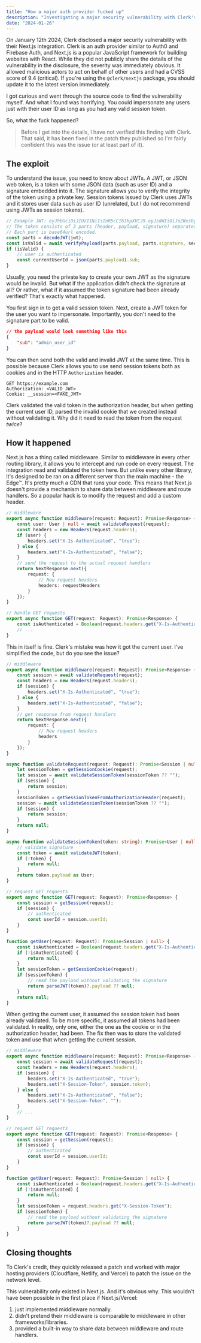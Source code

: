```yaml
---
title: "How a major auth provider fucked up"
description: "Investigating a major security vulnerability with Clerk's Next.js integration."
date: "2024-01-26"
---
```


On January 12th 2024, Clerk disclosed a major security vulnerability with their Next.js integration. Clerk is an auth provider similar to Auth0 and Firebase Auth, and Next.js is a popular JavaScript framework for building websites with React. While they did not publicly share the details of the vulnerability in the disclosure, the severity was immediately obvious. It allowed malicious actors to act on behalf of other users and had a CVSS score of 9.4 (critical). If you're using the `@clerk/nextjs` package, you should update it to the latest version immediately.

I got curious and went through the source code to find the vulnerability myself. And what I found was horrifying. You could impersonate any users just with their user ID as long as you had any valid session token.

So, what the fuck happened?

> Before I get into the details, I have not verified this finding with Clerk. That said, it has been fixed in the patch they published so I'm fairly confident this was the issue (or at least part of it).

## The exploit

To understand the issue, you need to know about JWTs. A JWT, or JSON web token, is a token with some JSON data (such as user ID) and a signature embedded into it. The signature allows you to verify the integrity of the token using a private key. Session tokens issued by Clerk uses JWTs and it stores user data such as user ID (unrelated, but I do not recommend using JWTs as session tokens).

```ts
// Example JWT: eyJhbGciOiJIUzI1NiIsInR5cCI6IkpXVCJ9.eyJzdWIiOiJoZWxsbyJ9.YMxTsTS6Ndzb9IXjVoGrSrYcIFVd09WtLufoQjAGkaw
// The token consists of 3 parts (header, payload, signature) separated by a period.
// Each part is base64url encoded.
const parts = decodeJWT(jwt);
const isValid = await verifyPayload(parts.payload, parts.signature, secretKey);
if (isValid) {
	// user is authenticated
	const currentUserId = json(parts.payload).sub;
}
```

Usually, you need the private key to create your own JWT as the signature would be invalid. But what if the application didn't check the signature at all? Or rather, what if it assumed the token signature had been already verified? That's exactly what happened.

You first sign in to get a valid session token. Next, create a JWT token for the user you want to impersonate. Importantly, you don't need to the signature part to be valid.

```json
// the payload would look something like this
{
	"sub": "admin_user_id"
}
```

You can then send both the valid and invalid JWT at the same time. This is possible because Clerk allows you to use send session tokens both as cookies and in the HTTP `Authorization` header.

```
GET https://example.com
Authorization: <VALID_JWT>
Cookie: __session=<FAKE_JWT>
```

Clerk validated the valid token in the authorization header, but when getting the current user ID, parsed the invalid cookie that we created instead without validating it. Why did it need to read the token from the request _twice_?

## How it happened

Next.js has a thing called middleware. Similar to middleware in every other routing library, it allows you to intercept and run code on every request. The integration read and validated the token here. But unlike every other library, it's designed to be ran on a different server than the main machine - the Edge™. It's pretty much a CDN that runs your code. This means that Next.js doesn't provide a mechanism to share data between middleware and route handlers. So a popular hack is to modify the request and add a custom header.

```ts
// middleware
export async function middleware(request: Request): Promise<Response> {
	const user: User | null = await validateRequest(request);
	const headers = new Headers(request.headers);
	if (user) {
		headers.set("X-Is-Authenticated", "true");
	} else {
		headers.set("X-Is-Authenticated", "false");
	}
	// send the request to the actual request handlers
	return NextResponse.next({
		request: {
			// New request headers
			headers: requestHeaders
		}
	});
}
```

```ts
// handle GET requests
export async function GET(request: Request): Promise<Response> {
	const isAuthenticated = Boolean(request.headers.get("X-Is-Authenticated"));
	// ...
}
```

This in itself is fine. Clerk's mistake was how it got the current user. I've simplified the code, but do you see the issue?

```ts
// middleware
export async function middleware(request: Request): Promise<Response> {
	const session = await validateRequest(request);
	const headers = new Headers(request.headers);
	if (session) {
		headers.set("X-Is-Authenticated", "true");
	} else {
		headers.set("X-Is-Authenticated", "false");
	}
	// get response from request handlers
	return NextResponse.next({
		request: {
			// New request headers
			headers
		}
	});
}

async function validateRequest(request: Request): Promise<Session | null> {
	let sessionToken = getSessionCookie(request);
	let session = await validateSessionToken(sessionToken ?? "");
	if (session) {
		return session;
	}
	sessionToken = getSessionTokenFromAuthorizationHeader(request);
	session = await validateSessionToken(sessionToken ?? "");
	if (session) {
		return session;
	}
	return null;
}

async function validateSessionToken(token: string): Promise<User | null> {
	// validate signature
	const token = await validateJWT(token);
	if (!token) {
		return null;
	}
	return token.payload as User;
}
```

```ts
// request GET requests
export async function GET(request: Request): Promise<Response> {
	const session = getSession(request);
	if (session) {
		// authenticated
		const userId = session.userId;
	}
}

function getUser(request: Request): Promise<Session | null> {
	const isAuthenticated = Boolean(request.headers.get("X-Is-Authenticated"));
	if (!isAuthenticated) {
		return null;
	}
	let sessionToken = getSessionCookie(request);
	if (sessionToken) {
		// read the payload without validating the signature
		return parseJWT(token)?.payload ?? null;
	}
	return null;
}
```

When getting the current user, it assumed the session token had been already validated. To be more specific, it assumed all tokens had been validated. In reality, only one, either the one as the cookie or in the authorization header, had been. The fix then was to store the validated token and use that when getting the current session.

```ts
// middleware
export async function middleware(request: Request): Promise<Response> {
	const session = await validateRequest(request);
	const headers = new Headers(request.headers);
	if (session) {
		headers.set("X-Is-Authenticated", "true");
		headers.set("X-Session-Token", session.token);
	} else {
		headers.set("X-Is-Authenticated", "false");
		headers.set("X-Session-Token", "");
	}
	// ...
}
```

```ts
// request GET requests
export async function GET(request: Request): Promise<Response> {
	const session = getSession(request);
	if (session) {
		// authenticated
		const userId = session.userId;
	}
}

function getUser(request: Request): Promise<Session | null> {
	const isAuthenticated = Boolean(request.headers.get("X-Is-Authenticated"));
	if (!isAuthenticated) {
		return null;
	}
	let sessionToken = request.headers.get("X-Session-Token");
	if (sessionToken) {
		// read the payload without validating the signature
		return parseJWT(token)?.payload ?? null;
	}
}
```

## Closing thoughts

To Clerk's credit, they quickly released a patch and worked with major hosting providers (Cloudflare, Netlify, and Vercel) to patch the issue on the network level.

This vulnerability only existed in Next.js. And it's obvious why. This wouldn't have been possible in the first place if Next.js/Vercel:

1. just implemented middleware normally.
2. didn't pretend their middleware is comparable to middleware in other frameworks/libraries.
3. provided a built-in way to share data between middleware and route handlers.
